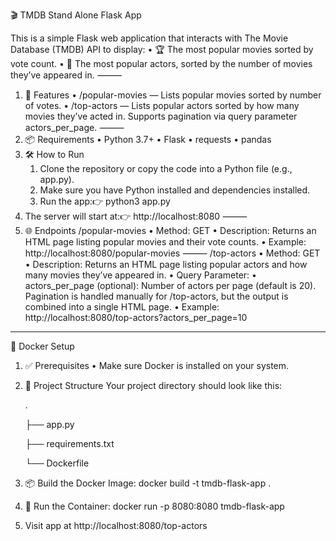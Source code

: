 🎬 TMDB Stand Alone Flask App

This is a simple Flask web application that interacts with The Movie Database (TMDB) API to display:
	•	🏆 The most popular movies sorted by vote count.
	•	🌟 The most popular actors, sorted by the number of movies they’ve appeared in.
⸻
1. 🚀 Features
	•	/popular-movies — Lists popular movies sorted by number of votes.
	•	/top-actors — Lists popular actors sorted by how many movies they’ve acted in. Supports pagination via query parameter actors_per_page.
⸻
2. 📦 Requirements
	•	Python 3.7+
	•	Flask
	•	requests
	•	pandas 
 3. 🛠 How to Run
	1.	Clone the repository or copy the code into a Python file (e.g., app.py).
	2.	Make sure you have Python installed and dependencies installed.
	3.	Run the app:👉 python3 app.py
 4.	The server will start at:👉 http://localhost:8080
 ⸻
4. 🌐 Endpoints
/popular-movies
	•	Method: GET
	•	Description: Returns an HTML page listing popular movies and their vote counts.
	•	Example: http://localhost:8080/popular-movies
⸻
/top-actors
	•	Method: GET
	•	Description: Returns an HTML page listing popular actors and how many movies they’ve appeared in.
	•	Query Parameter:
	•	actors_per_page (optional): Number of actors per page (default is 20). Pagination is handled manually for /top-actors, but the output is combined into a single HTML page.
	•	Example: http://localhost:8080/top-actors?actors_per_page=10
-------------------------------------------------------------------------------------------------------------------------------------------------------------------------------

🐳 Docker Setup

1. ✅ Prerequisites
	•	Make sure Docker is installed on your system.
2. 📁 Project Structure
Your project directory should look like this:

	.

	├── app.py

	├── requirements.txt

	└── Dockerfile
3. 📦 Build the Docker Image: 
   docker build -t tmdb-flask-app .
4. 🚀 Run the Container: 
   docker run -p 8080:8080 tmdb-flask-app
5. Visit app at http://localhost:8080/top-actors
